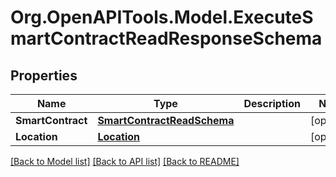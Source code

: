 
# Org.OpenAPITools.Model.ExecuteSmartContractReadResponseSchema

## Properties

Name | Type | Description | Notes
------------ | ------------- | ------------- | -------------
**SmartContract** | [**SmartContractReadSchema**](SmartContractReadSchema.md) |  | [optional] 
**Location** | [**Location**](Location.md) |  | [optional] 

[[Back to Model list]](../README.md#documentation-for-models)
[[Back to API list]](../README.md#documentation-for-api-endpoints)
[[Back to README]](../README.md)

